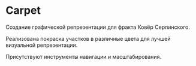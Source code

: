 # Carpet

Создание графической репрезентации для фракта Ковёр Серпинского.

Реализована покраска участков в различные цвета для лучшей визуальной репрезентации.

Присутствуют инструменты навигации и масштабирования.
